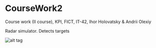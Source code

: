 # CourseWork2
Course work (II course), KPI, FICT, IT-42, Ihor Holovatsky &amp; Andrii Olexiy

Radar simulator. 
Detects targets

![alt tag](http://s17.postimg.org/4xo2tpob3/Untitled.png)

